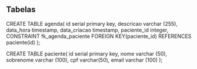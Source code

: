 











## Tabelas

CREATE TABLE agenda(
id serial primary key,
descricao varchar (255),
data_hora timestamp,
data_criacao timestamp,
paciente_id integer,
CONSTRAINT fk_agenda_paciente FOREIGN KEY(paciente_id) REFERENCES paciente(id)
);



CREATE TABLE paciente(
id serial primary key,
nome varchar (50),
sobrenome varchar (100),
cpf varchar(50),
email varchar (100)
);